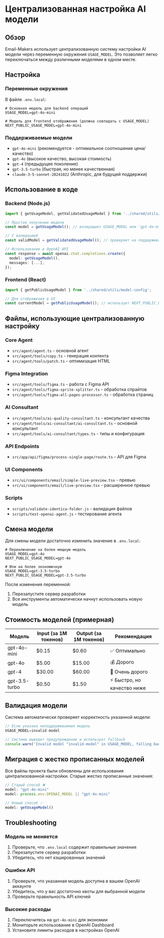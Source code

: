 # Централизованная настройка AI модели

## Обзор

Email-Makers использует централизованную систему настройки AI модели через переменную окружения `USAGE_MODEL`. Это позволяет легко переключаться между различными моделями в одном месте.

## Настройка

### Переменные окружения

В файле `.env.local`:

```env
# Основная модель для backend операций
USAGE_MODEL=gpt-4o-mini

# Модель для frontend отображения (должна совпадать с USAGE_MODEL)
NEXT_PUBLIC_USAGE_MODEL=gpt-4o-mini
```

### Поддерживаемые модели

- `gpt-4o-mini` (рекомендуется - оптимальное соотношение цена/качество)
- `gpt-4o` (высокое качество, высокая стоимость)
- `gpt-4` (предыдущее поколение)
- `gpt-3.5-turbo` (быстрая, но менее качественная)
- `claude-3-5-sonnet-20241022` (Anthropic, для будущей поддержки)

## Использование в коде

### Backend (Node.js)

```typescript
import { getUsageModel, getValidatedUsageModel } from '../shared/utils/model-config';

// Простое получение модели
const model = getUsageModel(); // возвращает USAGE_MODEL или 'gpt-4o-mini'

// С валидацией
const validModel = getValidatedUsageModel(); // проверяет на поддерживаемые модели

// Использование в OpenAI API
const response = await openai.chat.completions.create({
  model: getUsageModel(),
  messages: [...],
});
```

### Frontend (React)

```typescript
import { getPublicUsageModel } from '../shared/utils/model-config';

// Для отображения в UI
const currentModel = getPublicUsageModel(); // использует NEXT_PUBLIC_USAGE_MODEL
```

## Файлы, использующие централизованную настройку

### Core Agent
- `src/agent/agent.ts` - основной агент
- `src/agent/tools/copy.ts` - генерация контента
- `src/agent/tools/patch.ts` - оптимизация HTML

### Figma Integration
- `src/agent/tools/figma.ts` - работа с Figma API
- `src/agent/tools/figma-sprite-splitter.ts` - обработка спрайтов
- `src/agent/tools/figma-all-pages-processor.ts` - обработка страниц

### AI Consultant
- `src/agent/tools/ai-quality-consultant.ts` - консультант качества
- `src/agent/tools/ai-consultant/ai-consultant.ts` - основной консультант
- `src/agent/tools/ai-consultant/types.ts` - типы и конфигурация

### API Endpoints
- `src/app/api/figma/process-single-page/route.ts` - API для Figma

### UI Components
- `src/ui/components/email/simple-live-preview.tsx` - превью
- `src/ui/components/email/live-preview.tsx` - расширенное превью

### Scripts
- `scripts/validate-identica-folder.js` - валидация файлов
- `scripts/test-openai-agent.js` - тестирование агента

## Смена модели

Для смены модели достаточно изменить значение в `.env.local`:

```env
# Переключение на более мощную модель
USAGE_MODEL=gpt-4o
NEXT_PUBLIC_USAGE_MODEL=gpt-4o

# Или на более экономичную
USAGE_MODEL=gpt-3.5-turbo
NEXT_PUBLIC_USAGE_MODEL=gpt-3.5-turbo
```

После изменения переменной:
1. Перезапустите сервер разработки
2. Все инструменты автоматически начнут использовать новую модель

## Стоимость моделей (примерная)

| Модель | Input (за 1M токенов) | Output (за 1M токенов) | Рекомендация |
|--------|----------------------|------------------------|--------------|
| gpt-4o-mini | $0.15 | $0.60 | ✅ Оптимально |
| gpt-4o | $5.00 | $15.00 | 💰 Дорого |
| gpt-4 | $30.00 | $60.00 | 💸 Очень дорого |
| gpt-3.5-turbo | $0.50 | $1.50 | ⚡ Быстро, но качество ниже |

## Валидация модели

Система автоматически проверяет корректность указанной модели:

```typescript
// Если указана неподдерживаемая модель
USAGE_MODEL=invalid-model

// Система выведет предупреждение и использует fallback
console.warn('Invalid model "invalid-model" in USAGE_MODEL, falling back to gpt-4o-mini');
```

## Миграция с жестко прописанных моделей

Все файлы проекта были обновлены для использования централизованной настройки. Старые жестко прописанные значения:

```typescript
// Старый способ ❌
model: "gpt-4o-mini"
model: process.env.OPENAI_MODEL || "gpt-4o-mini"

// Новый способ ✅
model: getUsageModel()
```

## Troubleshooting

### Модель не меняется
1. Проверьте, что `.env.local` содержит правильные значения
2. Перезапустите сервер разработки
3. Убедитесь, что нет кэшированных значений

### Ошибки API
1. Проверьте, что указанная модель доступна в вашем OpenAI аккаунте
2. Убедитесь, что у вас достаточно квоты для выбранной модели
3. Проверьте правильность API ключей

### Высокие расходы
1. Переключитесь на `gpt-4o-mini` для экономии
2. Мониторьте использование в OpenAI Dashboard
3. Установите лимиты расходов в настройках OpenAI 